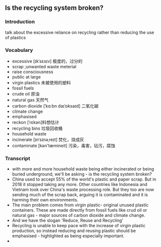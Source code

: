 ## Is the recycling system broken?

### Introduction

talk about the excessive reliance on recycling rather than reducing the use of plastics

### Vocabulary

- excessive [ɪkˈsɛsɪv] 极度的，过分的
- scrap ;unwanted waste meterial 
- raise consciousness
- public at large
- virgin plastics 未被使用的塑料
- fossil fuels
- crude oil 原油
- natural gas 天然气
- carbon dioxide [ˈkɑːbn daɪˈɒksaɪd] 二氧化碳
- climate change
- emphasised
- reckon [ˈrɛkən]料想估计
- recycling bins 垃圾回收桶
- household waste
- incinerate [ɪnˈsɪnəˌreɪt] 焚化，烧成灰
- contaminate [kən'tæmineit] 污染，毒害，玷污，腐蚀

### Transcript

- with more and more household waste being either incinerated or being buried underground, we'll be asking - is the recycling system broken?
- China used to accept 55% of the world's plastic and paper scrap. But in 2018 it stopped taking any more. Other countries like Indonesia and Vietnam took over China's waste processing role. But they too are now sending much of the scrap back, arguing it is contaminated and it is harming their own environments.
- The main problem comes from virgin plastic- original unused plastic containers. These are made directly from fossil fuels like crud oil or natural gas - major sources of carbon dioxide and climate change.
- And we have the slogan 'Reduce, Reuse and Recycling' 
- Recycling is unable to keep pace with the increase of virgin plastic production, so instead reducing and reusing plastic should be emphasised  - highlighted as being especially important.
- 